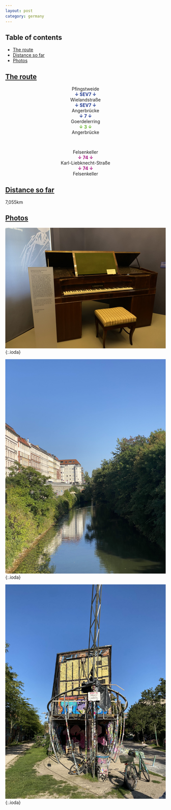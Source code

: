 ```yaml
---
layout: post
category: germany
---
```



## Table of contents
- [The route](#the-route)
- [Distance so far](#distance-so-far)
- [Photos](#photos)


## [The route](#the-route)

<center> Pfingstweide </center>

<center> <span style="color:#213a8f "> <b> ↓ SEV7 ↓ </b> </span> </center>

<center> Wielandstraße </center>

<center> <span style="color:#213a8f "> <b> ↓ SEV7 ↓ </b> </span> </center>

<center> Angerbrücke </center>

<center> <span style="color:#213a8f "> <b> ↓ 7 ↓ </b> </span> </center>

<center> Goerdelerring </center>

<center> <span style="color:#65b32e "> <b> ↓ 3 ↓ </b> </span> </center>

<center> Angerbrücke </center>

<span> <br> </span>

<center> Felsenkeller </center>

<center> <span style="color:#a71681 "> <b> ↓ 74 ↓ </b> </span> </center>

<center> Karl-Liebknecht-Straße </center>

<center> <span style="color:#a71681 "> <b> ↓ 74 ↓ </b> </span> </center>

<center> Felsenkeller </center>


## [Distance so far](#distance-so-far)

7,055km

## [Photos](#photos)

![theme logo](pictures/651-min.JPG){:.ioda}

![theme logo](pictures/652-min.JPG){:.ioda}

![theme logo](pictures/653-min.JPG){:.ioda}


